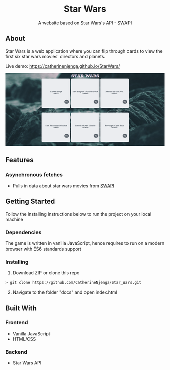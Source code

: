 <div align="center">
  <h1>Star Wars</h1>
  <p>A website based on Star Wars's API - SWAPI</p>
</div>

## About
Star Wars is a web application where you can flip through cards to view the first six star wars movies' directors and planets.

Live demo: https://catherinenjenga.github.io/StarWars/

![Front side of the cards](assets/screenshot.png)

## Features

### Asynchronous fetches
* Pulls in data about star wars movies from [SWAPI](https://swapi.dev/)

## Getting Started

Follow the installing instructions below to run the project on your local machine

### Dependencies

The game is written in vanilla JavaScript, hence requires to run on a modern browser with ES6 standards support

### Installing

1. Download ZIP or clone this repo
```
> git clone https://github.com/CatherineNjenga/Star_Wars.git
```
2. Navigate to the folder "docs" and open index.html

## Built With

### Frontend

* Vanilla JavaScript
* HTML/CSS

### Backend

* Star Wars API
